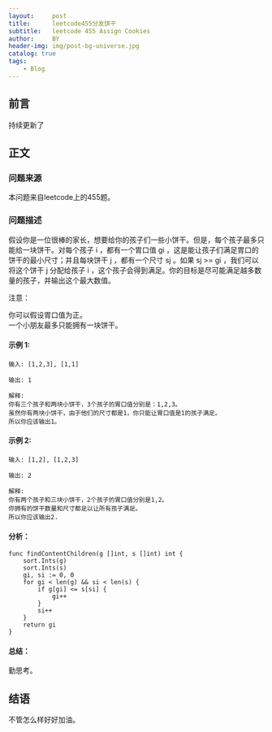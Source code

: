 ```yaml
---
layout:     post
title:      leetcode455分发饼干
subtitle:   leetcode 455 Assign Cookies
author:     BY
header-img: img/post-bg-universe.jpg
catalog: true
tags:
    - Blog
---
```



## 前言

持续更新了

## 正文

### 问题来源

本问题来自leetcode上的455题。  

### 问题描述

假设你是一位很棒的家长，想要给你的孩子们一些小饼干。但是，每个孩子最多只能给一块饼干。对每个孩子 i ，都有一个胃口值 gi ，这是能让孩子们满足胃口的饼干的最小尺寸；并且每块饼干 j ，都有一个尺寸 sj 。如果 sj >= gi ，我们可以将这个饼干 j 分配给孩子 i ，这个孩子会得到满足。你的目标是尽可能满足越多数量的孩子，并输出这个最大数值。  

注意：

你可以假设胃口值为正。  
一个小朋友最多只能拥有一块饼干。  

#### 示例 1:
```
输入: [1,2,3], [1,1]

输出: 1

解释: 
你有三个孩子和两块小饼干，3个孩子的胃口值分别是：1,2,3。
虽然你有两块小饼干，由于他们的尺寸都是1，你只能让胃口值是1的孩子满足。
所以你应该输出1。
```

#### 示例 2:
```
输入: [1,2], [1,2,3]

输出: 2

解释: 
你有两个孩子和三块小饼干，2个孩子的胃口值分别是1,2。
你拥有的饼干数量和尺寸都足以让所有孩子满足。
所以你应该输出2.
```

#### 分析：  
```
func findContentChildren(g []int, s []int) int {
    sort.Ints(g)
    sort.Ints(s)
    gi, si := 0, 0 
    for gi < len(g) && si < len(s) {
        if g[gi] <= s[si] {
            gi++
        }
        si++
    }
    return gi
}
```

#### 总结：
勤思考。  

## 结语
不管怎么样好好加油。
